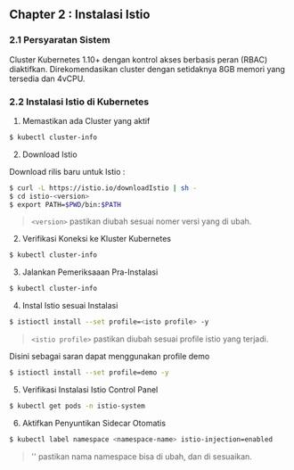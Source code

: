 ## Chapter 2 : Instalasi Istio

### 2.1 Persyaratan Sistem

Cluster Kubernetes 1.10+ dengan kontrol akses berbasis peran (RBAC) diaktifkan. Direkomendasikan cluster dengan setidaknya 8GB memori yang tersedia dan 4vCPU.

### 2.2 Instalasi Istio di Kubernetes

1. Memastikan ada Cluster yang aktif

```bash
$ kubectl cluster-info
```

2. Download Istio

Download rilis baru untuk Istio :

```bash
$ curl -L https://istio.io/downloadIstio | sh -
$ cd istio-<version>
$ export PATH=$PWD/bin:$PATH
```
> `<version>` pastikan diubah sesuai nomer versi yang di ubah.

2. Verifikasi Koneksi ke Kluster Kubernetes

```bash
$ kubectl cluster-info
```

3. Jalankan Pemeriksaaan Pra-Instalasi 

```bash
$ kubectl cluster-info
```

4. Instal Istio sesuai Instalasi

```bash
$ istioctl install --set profile=<isto profile> -y
```

> `<istio profile>` pastikan diubah sesuai profile istio yang terjadi.

Disini sebagai saran dapat menggunakan profile demo 

```bash
$ istioctl install --set profile=demo -y
```

5. Verifikasi Instalasi Istio Control Panel

```bash
$ kubectl get pods -n istio-system
```

6. Aktifkan Penyuntikan Sidecar Otomatis

```bash
$ kubectl label namespace <namespace-name> istio-injection=enabled
```

> '<namespace-name>' pastikan nama namespace bisa di ubah, dan di sesuaikan. 
